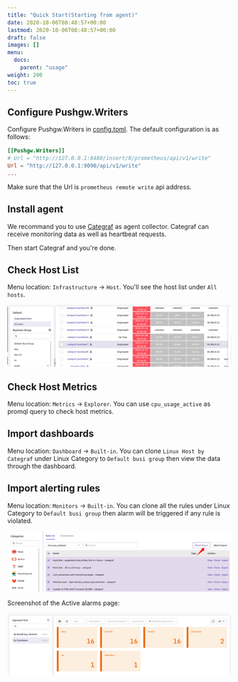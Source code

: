 ```yaml
---
title: "Quick Start(Starting from agent)"
date: 2020-10-06T08:48:57+00:00
lastmod: 2020-10-06T08:48:57+00:00
draft: false
images: []
menu:
  docs:
    parent: "usage"
weight: 200
toc: true
---
```


## Configure Pushgw.Writers

Configure Pushgw.Writers in [config.toml](https://github.com/ccfos/nightingale/blob/main/etc/config.toml#L150). The default configuration is as follows:

```toml
[[Pushgw.Writers]] 
# Url = "http://127.0.0.1:8480/insert/0/prometheus/api/v1/write"
Url = "http://127.0.0.1:9090/api/v1/write"
...
```

Make sure that the Url is `prometheus remote write` api address.


## Install agent

We recommand you to use [Categraf](/docs/agent/categraf/) as agent collector. Categraf can receive monitoring data as well as heartbeat requests.

Then start Categraf and you're done.

## Check Host List

Menu location: `Infrastructure` -> `Host`. You'll see the host list under `All hosts`.

![](hosts.png)

## Check Host Metrics

Menu location: `Metrics` -> `Explorer`. You can use `cpu_usage_active` as promql query to check host metrics.

## Import dashboards

Menu location: `Dashboard` -> `Built-in`. You can clone `Linux Host by Categraf` under Linux Category to `Default busi group` then view the data through the dashboard.

## Import alerting rules

Menu location: `Monitors` -> `Built-in`. You can clone all the rules under Linux Category to `Default busi group` then alarm will be triggered if any rule is violated.

![](built-in-rules.png)

Screenshot of the Active alarms page:

![](active-events-cards.png)


